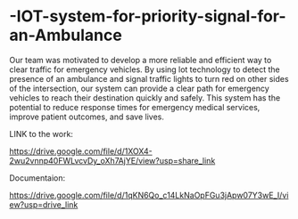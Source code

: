 # -IOT-system-for-priority-signal-for-an-Ambulance

Our team was motivated to develop a more reliable and efficient way to clear traffic for emergency vehicles. By using lot technology to detect the presence of an ambulance and signal traffic lights to turn red on other sides of the intersection, our system can provide a clear path for emergency vehicles to reach their destination quickly and safely. This system has the potential to reduce response times for emergency medical services, improve patient outcomes, and save lives.

LINK to the work:

https://drive.google.com/file/d/1XOX4-2wu2vnnp40FWLvcvDy_oXh7AjYE/view?usp=share_link

Documentaion:

https://drive.google.com/file/d/1qKN6Qo_c14LkNaOpFGu3jApw07Y3wE_I/view?usp=drive_link
